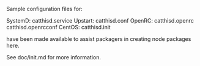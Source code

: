 Sample configuration files for:

SystemD: catthisd.service
Upstart: catthisd.conf
OpenRC:  catthisd.openrc
         catthisd.openrcconf
CentOS:  catthisd.init

have been made available to assist packagers in creating node packages here.

See doc/init.md for more information.
